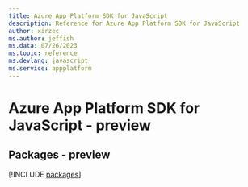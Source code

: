 ```yaml
---
title: Azure App Platform SDK for JavaScript
description: Reference for Azure App Platform SDK for JavaScript
author: xirzec
ms.author: jeffish
ms.data: 07/26/2023
ms.topic: reference
ms.devlang: javascript
ms.service: appplatform
---
```

# Azure App Platform SDK for JavaScript - preview
## Packages - preview
[!INCLUDE [packages](app-platform-index.md)]
